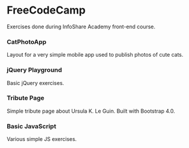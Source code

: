 # FreeCodeCamp
Exercises done during InfoShare Academy front-end course.

### CatPhotoApp
Layout for a very simple mobile app used to publish photos of cute cats.

### jQuery Playground
Basic jQuery exercises.

### Tribute Page
Simple tribute page about Ursula K. Le Guin. Built with Bootstrap 4.0.

### Basic JavaScript
Various simple JS exercises.
